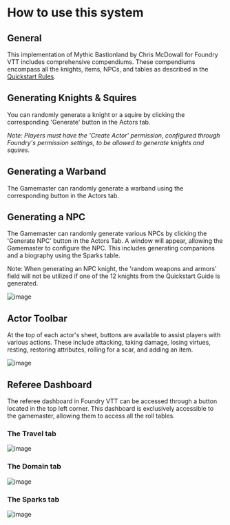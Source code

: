 # How to use this system

## General

This implementation of Mythic Bastionland by Chris McDowall for Foundry VTT includes comprehensive compendiums. These compendiums encompass all the knights, items, NPCs, and tables as described in the [Quickstart Rules](https://bit.ly/mbplaytest).

## Generating Knights & Squires
You can randomly generate a knight or a squire by clicking the corresponding 'Generate' button in the Actors tab.

_Note: Players must have the 'Create Actor' permission, configured through Foundry's permission settings, to be allowed to generate knights and squires._

## Generating a Warband
The Gamemaster can randomly generate a warband using the corresponding button in the Actors tab.

## Generating a NPC
The Gamemaster can randomly generate various NPCs by clicking the 'Generate NPC' button in the Actors Tab. A window will appear, allowing the Gamemaster to configure the NPC. This includes generating companions and a biography using the Sparks table.

Note: When generating an NPC knight, the 'random weapons and armors' field will not be utilized if one of the 12 knights from the Quickstart Guide is generated.

![image](https://github.com/maqloner/mythic-bastionland/assets/682154/f15b5d74-1fdf-44ac-9674-3ff9169c1d49)

## Actor Toolbar
At the top of each actor's sheet, buttons are available to assist players with various actions. These include attacking, taking damage, losing virtues, resting, restoring attributes, rolling for a scar, and adding an item.

![image](https://github.com/maqloner/mythic-bastionland/assets/682154/f03a34e5-82dd-42b4-9f14-158057cf3c7a)


## Referee Dashboard
The referee dashboard in Foundry VTT can be accessed through a button located in the top left corner. This dashboard is exclusively accessible to the gamemaster, allowing them to access all the roll tables. 

### The Travel tab
![image](https://github.com/maqloner/mythic-bastionland/assets/682154/7e48361b-7910-42c3-aa9c-81df4becabba)

### The Domain tab
![image](https://github.com/maqloner/mythic-bastionland/assets/682154/30309d39-3ed5-49c1-af54-02baa5e9bf8e)

### The Sparks tab
![image](https://github.com/maqloner/mythic-bastionland/assets/682154/3f880c60-613f-4abd-8f3d-ea50e9db691c)


